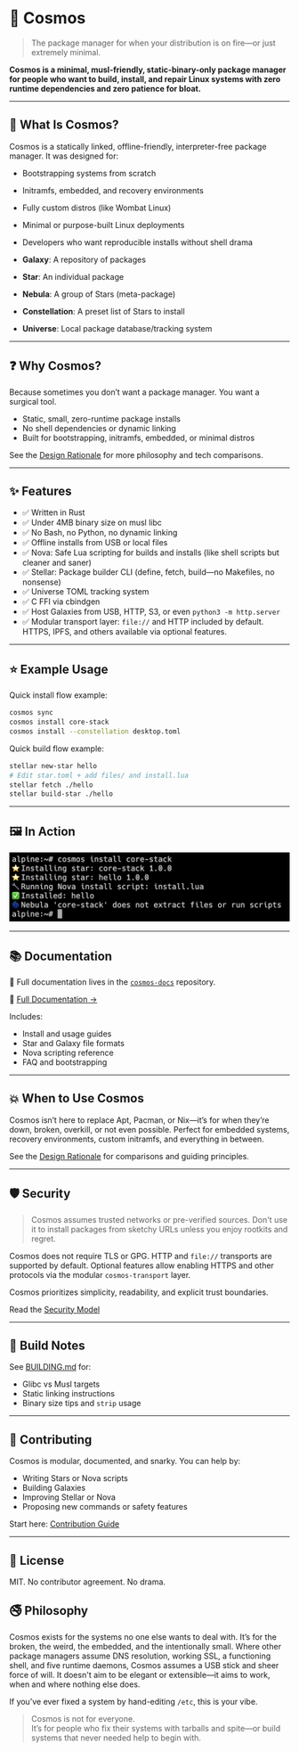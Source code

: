 # 🌌 Cosmos

> The package manager for when your distribution is on fire—or just extremely minimal.

**Cosmos is a minimal, musl-friendly, static-binary-only package manager for people who want to build, install, and repair Linux systems with zero runtime dependencies and zero patience for bloat.**

---

## 🧠 What Is Cosmos?

Cosmos is a statically linked, offline-friendly, interpreter-free package manager. It was designed for:

- Bootstrapping systems from scratch
- Initramfs, embedded, and recovery environments
- Fully custom distros (like Wombat Linux)
- Minimal or purpose-built Linux deployments
- Developers who want reproducible installs without shell drama

- **Galaxy**: A repository of packages
- **Star**: An individual package
- **Nebula**: A group of Stars (meta-package)
- **Constellation**: A preset list of Stars to install
- **Universe**: Local package database/tracking system

---

## ❓ Why Cosmos?

Because sometimes you don’t want a package manager. You want a surgical tool.

- Static, small, zero-runtime package installs
- No shell dependencies or dynamic linking
- Built for bootstrapping, initramfs, embedded, or minimal distros

See the [Design Rationale](https://github.com/cosmospkg/cosmos-docs/blob/main/docs/14-Design-Rationale.md) for more philosophy and tech comparisons.

---

## ✨ Features

- ✅ Written in Rust
- ✅ Under 4MB binary size on musl libc
- ✅ No Bash, no Python, no dynamic linking
- ✅ Offline installs from USB or local files
- ✅ Nova: Safe Lua scripting for builds and installs (like shell scripts but cleaner and saner)
- ✅ Stellar: Package builder CLI (define, fetch, build—no Makefiles, no nonsense)
- ✅ Universe TOML tracking system
- ✅ C FFI via cbindgen
- ✅ Host Galaxies from USB, HTTP, S3, or even `python3 -m http.server`
- ✅ Modular transport layer: `file://` and HTTP included by default. HTTPS, IPFS, and others available via optional features.

---

## ⭐ Example Usage
Quick install flow example:
```bash
cosmos sync
cosmos install core-stack
cosmos install --constellation desktop.toml
```

Quick build flow example:
```bash
stellar new-star hello
# Edit star.toml + add files/ and install.lua
stellar fetch ./hello
stellar build-star ./hello
```

---

## 🖼️ In Action

![screenshot of cosmos installing packages with cosmic flair](./assets/in-action.png)

---

## 📚 Documentation

📖 Full documentation lives in the [`cosmos-docs`](https://github.com/cosmospkg/cosmos-docs/tree/main/docs/) repository.

📖 [Full Documentation →](https://docs.cosmos-pkg.org)

Includes:
- Install and usage guides
- Star and Galaxy file formats
- Nova scripting reference
- FAQ and bootstrapping

---

## 💥 When to Use Cosmos

Cosmos isn’t here to replace Apt, Pacman, or Nix—it’s for when they’re down, broken, overkill, or not even possible.
Perfect for embedded systems, recovery environments, custom initramfs, and everything in between.

See the [Design Rationale](https://github.com/cosmospkg/cosmos-docs/blob/main/docs/14-Design-Rationale.md) for comparisons and guiding principles.

---

## 🛡️ Security
> Cosmos assumes trusted networks or pre-verified sources. Don't use it to install packages from sketchy URLs unless you enjoy rootkits and regret.

Cosmos does not require TLS or GPG. HTTP and `file://` transports are supported by default.
Optional features allow enabling HTTPS and other protocols via the modular `cosmos-transport` layer.

Cosmos prioritizes simplicity, readability, and explicit trust boundaries.

Read the [Security Model](https://github.com/cosmospkg/cosmos-docs/tree/main/docs/14-Security.md)

---

## 🧪 Build Notes

See [BUILDING.md](./BUILDING.md) for:
- Glibc vs Musl targets
- Static linking instructions
- Binary size tips and `strip` usage

---

## 🤝 Contributing

Cosmos is modular, documented, and snarky.
You can help by:

- Writing Stars or Nova scripts
- Building Galaxies
- Improving Stellar or Nova
- Proposing new commands or safety features

Start here: [Contribution Guide](https://github.com/cosmospkg/cosmos-docs/tree/main/docs/20-Cosmos-Contribution.md)

---

## 🏮 License

MIT. No contributor agreement. No drama.

## 🚭 Philosophy
Cosmos exists for the systems no one else wants to deal with. It’s for the broken, the weird, the embedded, and the intentionally small. Where other package managers assume DNS resolution, working SSL, a functioning shell, and five runtime daemons, Cosmos assumes a USB stick and sheer force of will. It doesn't aim to be elegant or extensible—it aims to work, when and where nothing else does.

If you’ve ever fixed a system by hand-editing `/etc`, this is your vibe.

> Cosmos is not for everyone.  
> It’s for people who fix their systems with tarballs and spite—or build systems that never needed help to begin with.

